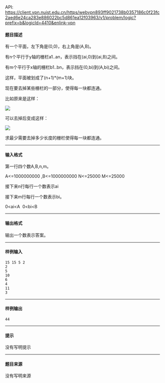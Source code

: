 API: https://client.vpn.nuist.edu.cn/https/webvpn893ff9021738b0357186c0f23fc2aed6e24ca283e886022bc5d861ea12f03963/v1/problem/logic?prefix=b&logicId=4410&enlink-vpn

#### 题目描述

有一个平面，左下角是(0,0)，右上角是(A,B)。

有n个平行于y轴的栅栏a1..an，表示挡在(ai,0)到(ai,B)之间。

有m个平行于x轴的栅栏b1..bn，表示挡在(0,bi)到(A,bi)之间。

这样，平面被划成了(n+1)\*(m+1)块。

现在要去掉某些栅栏的一部分，使得每一块都连通。

比如原来是这样：

![](../file/4410_0.jpg)

可以去掉后变成这样：

![](../file/4410_1.jpg)

求最少需要去掉多少长度的栅栏使得每一块都连通。

---

#### 输入格式

第一行四个数A,B,n,m。

A<=1000000000 ,B<=1000000000 N<=25000 M<=25000

接下来n行每行一个数表示ai

接下来m行每行一个数表示bi。

0<ai<A  0<bi<B 

---

#### 输出格式

输出一个数表示答案。

---

#### 样例输入
```
15 15 5 2
2
5
10
6
4
11
3
```

---

#### 样例输出
```
44
```

---

#### 提示

没有写明提示

---

#### 题目来源

没有写明来源